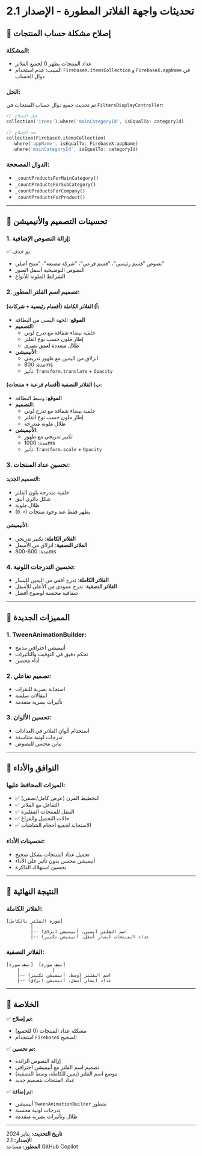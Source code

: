 # تحديثات واجهة الفلاتر المطورة - الإصدار 2.1

## 🔧 إصلاح مشكلة حساب المنتجات

### المشكلة:
- عداد المنتجات يظهر 0 لجميع الفلاتر
- السبب: عدم استخدام `FirebaseX.itemsCollection` و `FirebaseX.appName` في دوال الحساب

### الحل:
تم تحديث جميع دوال حساب المنتجات في `FiltersDisplayController`:

```dart
// قبل الإصلاح
collection('items').where('mainCategoryId', isEqualTo: categoryId)

// بعد الإصلاح  
collection(FirebaseX.itemsCollection)
  .where('appName', isEqualTo: FirebaseX.appName)
  .where('mainCategoryId', isEqualTo: categoryId)
```

### الدوال المصححة:
- `_countProductsForMainCategory()`
- `_countProductsForSubCategory()`
- `_countProductsForCompany()`
- `_countProductsForProduct()`

---

## 🎨 تحسينات التصميم والأنيميشن

### 1. **إزالة النصوص الإضافية:**
✅ تم حذف:
- نصوص "قسم رئيسي"، "قسم فرعي"، "شركة مصنعة"، "منتج أصلي"
- النصوص التوضيحية أسفل الصور
- الشرائط الملونة للأنواع

### 2. **تصميم اسم الفلتر المطور:**

#### **أ) الفلاتر الكاملة (أقسام رئيسية + شركات):**
- **الموقع**: الجهة اليمنى من البطاقة
- **التصميم**: 
  - خلفية بيضاء شفافة مع تدرج لوني
  - إطار ملون حسب نوع الفلتر
  - ظلال متعددة لعمق بصري
- **الأنيميشن**: 
  - انزلاق من اليمين مع ظهور تدريجي
  - مدة: 800ms
  - تأثير: `Transform.translate` + `Opacity`

#### **ب) الفلاتر النصفية (أقسام فرعية + منتجات):**
- **الموقع**: وسط البطاقة
- **التصميم**: 
  - خلفية بيضاء شفافة مع تدرج لوني
  - إطار ملون حسب نوع الفلتر
  - ظلال ملونة متدرجة
- **الأنيميشن**:
  - تكبير تدريجي مع ظهور
  - مدة: 1000ms
  - تأثير: `Transform.scale` + `Opacity`

### 3. **تحسين عداد المنتجات:**

#### **التصميم الجديد:**
- خلفية متدرجة بلون الفلتر
- شكل دائري أنيق
- ظلال ملونة
- يظهر فقط عند وجود منتجات (`> 0`)

#### **الأنيميشن:**
- **الفلاتر الكاملة**: تكبير تدريجي
- **الفلاتر النصفية**: انزلاق من الأسفل
- مدة: 600-800ms

### 4. **تحسين التدرجات اللونية:**
- **الفلاتر الكاملة**: تدرج أفقي من اليمين لليسار
- **الفلاتر النصفية**: تدرج عمودي من الأعلى للأسفل
- شفافية محسنة لوضوح أفضل

---

## 🚀 المميزات الجديدة

### 1. **TweenAnimationBuilder:**
- أنيميشن احترافي مدمج
- تحكم دقيق في التوقيت والتأثيرات
- أداء محسن

### 2. **تصميم تفاعلي:**
- استجابة بصرية للنقرات
- انتقالات سلسة
- تأثيرات بصرية متقدمة

### 3. **تحسين الألوان:**
- استخدام ألوان الفلاتر في العدادات
- تدرجات لونية متناسقة
- تباين محسن للنصوص

---

## 📱 التوافق والأداء

### الميزات المحافظ عليها:
- ✅ التخطيط المرن (عرض كامل/نصفي)
- ✅ التفاعل مع الفلاتر
- ✅ التنقل للمنتجات المفلترة
- ✅ حالات التحميل والفراغ
- ✅ الاستجابة لجميع أحجام الشاشات

### تحسينات الأداء:
- تحميل عداد المنتجات بشكل صحيح
- أنيميشن محسن بدون تأثير على الأداء
- تحسين استهلاك الذاكرة

---

## 🔮 النتيجة النهائية

### **الفلاتر الكاملة:**
```
[صورة الفلتر بالكامل]
         |
         |-- اسم الفلتر (يمين، أنيميشن انزلاق)
         |-- عداد المنتجات (يسار أسفل، أنيميشن تكبير)
```

### **الفلاتر النصفية:**
```
[نصف صورة]  [نصف صورة]
    |            |
    |-- اسم الفلتر (وسط، أنيميشن تكبير)
    |-- عداد (يسار أسفل، أنيميشن انزلاق)
```

---

## 🎯 الخلاصة

✅ **تم إصلاح:**
- مشكلة عداد المنتجات (0 للجميع)
- استخدام `FirebaseX` الصحيح

✅ **تم تحسين:**
- إزالة النصوص الزائدة
- تصميم اسم الفلتر مع أنيميشن احترافي
- موضع اسم الفلتر (يمين للكاملة، وسط للنصفية)
- عداد المنتجات بتصميم جديد

✅ **تم إضافة:**
- أنيميشن `TweenAnimationBuilder` متطور
- تدرجات لونية محسنة
- ظلال وتأثيرات بصرية متقدمة

---

**تاريخ التحديث:** يناير 2024  
**الإصدار:** 2.1  
**المطور:** مساعد GitHub Copilot
